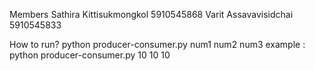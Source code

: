 Members
Sathira Kittisukmongkol 5910545868
Varit Assavavisidchai 5910545833

How to run?
python producer-consumer.py num1 num2 num3
example : python producer-consumer.py 10 10 10
